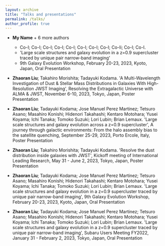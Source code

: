 ```yaml
---
layout: archive
title: "Talks and presentations"
permalink: /talks/
author_profile: true
---
```



* **My Name** + 6 more authors
  - Co-I; Co-I; Co-I; Co-I; Co-I; Co-I; Co-I; Co-I; Co-Ii; Co-I; Co-I.
  - 'Large scale structures and galaxy evolution in a z=0.9 supercluster traced by unique pair narrow-band imaging'
  - 9th Galaxy Evolution Workshop, February 20-23, 2023, Kyoto, Japan, Oral Presentation

* **Zhaoran Liu**; Takahiro Morishita; Tadayuki Kodama. 'A Multi-Wavelength Investigation of Dust & Stellar Mass Distributions in Galaxies With High-Resolution JWST Imaging', Resolving the Extragalactic Universe with ALMA & JWST, November 6-10, 2023, Tokyo, Japan, Poster Presentation 

* **Zhaoran Liu**; Tadayuki Kodama; Jose Manuel Perez Martinez; Tetsuro Asano; Masahiro Konishi; Hidenori Takahashi; Kentaro Motohara; Yusei Koyama; Ichi Tanaka; Tomoko Suzuki; Lori Lubin; Brian Lemaux.
'Large scale structures and galaxy evolution across a z=0.9 supercluster', A journey through galactic environments: From the halo assembly bias to the satellite quenching, September 25-29, 2023, Porto Ercole, Italy, Poster Presentation  

* **Zhaoran Liu**; Takahiro Morishita; Tadayuki Kodama. 'Resolve the dust distribution inside galaxies with JWST', Kickoff meeting of International Leading Research, May 31 - June 2, 2023, Tokyo, Japan, Poster Presentation

* **Zhaoran Liu**; Tadayuki Kodama; Jose Manuel Perez Martinez; Tetsuro Asano; Masahiro Konishi; Hidenori Takahashi; Kentaro Motohara; Yusei Koyama; Ichi Tanaka; Tomoko Suzuki; Lori Lubin; Brian Lemaux.
'Large scale structures and galaxy evolution in a z=0.9 supercluster traced by unique pair narrow-band imaging', 9th Galaxy Evolution Workshop, February 20-23, 2023, Kyoto, Japan, Oral Presentation

* **Zhaoran Liu**; Tadayuki Kodama; Jose Manuel Perez Martinez; Tetsuro Asano; Masahiro Konishi; Hidenori Takahashi; Kentaro Motohara; Yusei Koyama; Ichi Tanaka; Tomoko Suzuki; Lori Lubin; Brian Lemaux.
'Large scale structures and galaxy evolution in a z=0.9 supercluster traced by unique pair narrow-band imaging', Subaru Users Meeting FY2022, January 31 - February 2, 2023, Tokyo, Japan, Oral Presentation 
